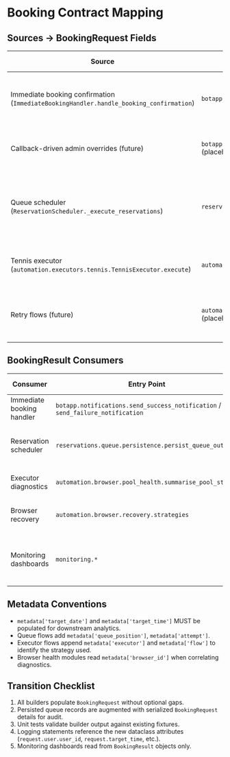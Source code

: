 # Booking Contract Mapping

## Sources → BookingRequest Fields

| Source | Request Builder | Request ID | Source Enum | Courts | Target Date | Target Time | User Data | Metadata | Notes |
| --- | --- | --- | --- | --- | --- | --- | --- | --- | --- |
| Immediate booking confirmation (`ImmediateBookingHandler.handle_booking_confirmation`) | `botapp.booking.request_builder.build_immediate_booking_request` | `None` | `BookingSource.IMMEDIATE` | Single court from callback payload (`court_number`) | Callback payload (`date`) | Callback payload (`time`) | `BookingUser` built from `user_manager.get_user` | Telegram message context, executor hints | Requires profile validation before builder is invoked |
| Callback-driven admin overrides (future) | `botapp.booking.request_builder.build_admin_booking_request` (placeholder) | Provided override ID | `BookingSource.ADMIN` | Courts specified by admin payload | Provided | Provided | `BookingUser` derived from admin target | Audit metadata | Reserve for future admin panel wiring |
| Queue scheduler (`ReservationScheduler._execute_reservations`) | `reservations.queue.request_builder.build_request_from_reservation` | Reservation ID (`reservation['id']`) | `BookingSource.QUEUED` | Reservation courts (ordered) | Reservation `target_date` | Reservation `target_time` | `BookingUser` composed from reservation + user store | Queue position, retry counters | Builder ensures at least one court; falls back to defaults from config |
| Tennis executor (`automation.executors.tennis.TennisExecutor.execute`) | `automation.executors.request_factory.build_tennis_booking_request` | Generated tennis job ID | `BookingSource.TENNIS` | Derived from tennis config preferences | Config target date | Config time slot | `BookingUser` from tennis config profile | Surface type, equipment metadata | Aligns tennis flows with shared executors |
| Retry flows (future) | `automation.executors.request_factory.build_retry_request` (placeholder) | Previous request ID | `BookingSource.RETRY` | Courts from prior attempt metadata | Stored | Stored | Same `BookingUser` as original request | Error codes, retry count | Enables idempotent recovery after transient failures |

## BookingResult Consumers

| Consumer | Entry Point | Required Fields | Optional Fields | Usage |
| --- | --- | --- | --- | --- |
| Immediate booking handler | `botapp.notifications.send_success_notification` / `send_failure_notification` | `status`, `user`, `message` | `confirmation_code`, `confirmation_url` | Format Telegram messages |
| Reservation scheduler | `reservations.queue.persistence.persist_queue_outcome` | `status`, `request_id`, `metadata` | `errors`, `confirmation_code` | Update queue records and metrics |
| Executor diagnostics | `automation.browser.pool_health.summarise_pool_status` | `status`, `metadata` | `started_at`, `completed_at` | Log structured telemetry |
| Browser recovery | `automation.browser.recovery.strategies` | `status`, `errors` | `confirmation_url` | Trigger fallback vs recovery |
| Monitoring dashboards | `monitoring.*` | `status`, `user`, `target_time`, `target_date` (from metadata) | `message` | Display cross-system status |

## Metadata Conventions

- `metadata['target_date']` and `metadata['target_time']` MUST be populated for downstream analytics.
- Queue flows add `metadata['queue_position']`, `metadata['attempt']`.
- Executor flows append `metadata['executor']` and `metadata['flow']` to identify the strategy used.
- Browser health modules read `metadata['browser_id']` when correlating diagnostics.

## Transition Checklist

1. All builders populate `BookingRequest` without optional gaps.
2. Persisted queue records are augmented with serialized `BookingRequest` details for audit.
3. Unit tests validate builder output against existing fixtures.
4. Logging statements reference the new dataclass attributes (`request.user.user_id`, `request.target_time`, etc.).
5. Monitoring dashboards read from `BookingResult` objects only.
